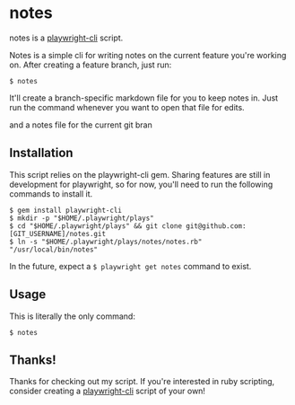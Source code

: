 # notes

notes is a [playwright-cli](https://github.com/mgreg90/playwright-cli) script.

Notes is a simple cli for writing notes on the current feature you're working
on. After creating a feature branch, just run:

```shell
$ notes
```

It'll create a branch-specific markdown file for you to keep notes in. Just run
the command whenever you want to open that file for edits.

and a notes file for the current git bran

## Installation

This script relies on the playwright-cli gem. Sharing features are still
in development for playwright, so for now, you'll need to run the following
commands to install it.

```shell
$ gem install playwright-cli
$ mkdir -p "$HOME/.playwright/plays"
$ cd "$HOME/.playwright/plays" && git clone git@github.com:[GIT_USERNAME]/notes.git
$ ln -s "$HOME/.playwright/plays/notes/notes.rb" "/usr/local/bin/notes"
```

In the future, expect a `$ playwright get notes` command to exist.

## Usage

This is literally the only command:
```shell
$ notes
```

## Thanks!

Thanks for checking out my script. If you're interested in ruby scripting,
consider creating a [playwright-cli](https://github.com/mgreg90/playwright-cli) script of your own!